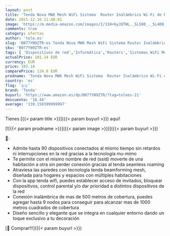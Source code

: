 ```yaml
---
layout: post
title: 'Tenda Nova MW6 Mesh WiFi Sistema  Router Inalámbrico Wi-Fi de Red en Malla  AC1200 Dual-Band hasta 500㎡  2 Puertos Gigabit  Mu-MIMO  Parental Control  Funciona con Alexa  3Pack'
date: 2021-12-16 11:48:01
image: 'https://m.media-amazon.com/images/I/31H+byJQTWL._SL500_._SL400_.jpg'
comments: true
category: ofertas
author: 'tole.es'
slug: 'B077YN9ZTR-es Tenda Nova MW6 Mesh WiFi Sistema Router Inalámbrico Wi-Fi...'
sku: 'B077YN9ZTR-es'
tags: [ 'Dispositivos de red','Informática','Routers','Sistemas WiFi Mesh','alexa','tenda', ]
actualPrice: 101.14 EUR
currency: EUR
price: 101.14
comparePrice: 124.0 EUR
prodname: 'Tenda Nova MW6 Mesh WiFi Sistema  Router Inalámbrico Wi-Fi de Red en Malla  AC1200 Dual-Band hasta 500㎡  2 Puertos Gigabit  Mu-MIMO  Parental Control  Funciona con Alexa  3Pack'
country: 'es'
flag: '🇪🇸'
brand: 'Tenda'
buyurl: 'https://www.amazon.es/dp/B077YN9ZTR/?tag=tolees-21'
descuento: '18.44'
average: '139.150399999997'
---
```


Tienes [{{< param title >}}]({{< param buyurl >}}) aqui!

[![{{< param prodname >}}]({{< param image >}})]({{< param buyurl >}})

🔎:

- Admite hasta 90 dispositivos conectados al mismo tiempo sin retardos ni interrupciones en la red gracias a la tecnología mu-mimo
- Te permite con el mismo nombre de red (ssid) moverte de una habitación a otra sin perder conexión gracias al tenda seamless roaming
- Atraviesa las paredes con tecnología tenda beamforming mesh, diseñada para hogares y espacios con múltiples habitaciones
- Con la app tenda wifi, puedes establecer acceso de invitados, bloquear dispositivos, control parental y/o dar prioridad a distintos dispositivos de la red
- Conexión inalámbrica de mas de 500 metros de cobertura, puedes agregar hasta 9 nodos para conseguir para alcanzar mas de 1000 metros cuadrados de cobertura
- Diseño sencillo y elegante que se integra en cualquier entorno dando un toque exclusivo a tu decoración

[🛒 Comprar!!!]({{< param buyurl >}})
